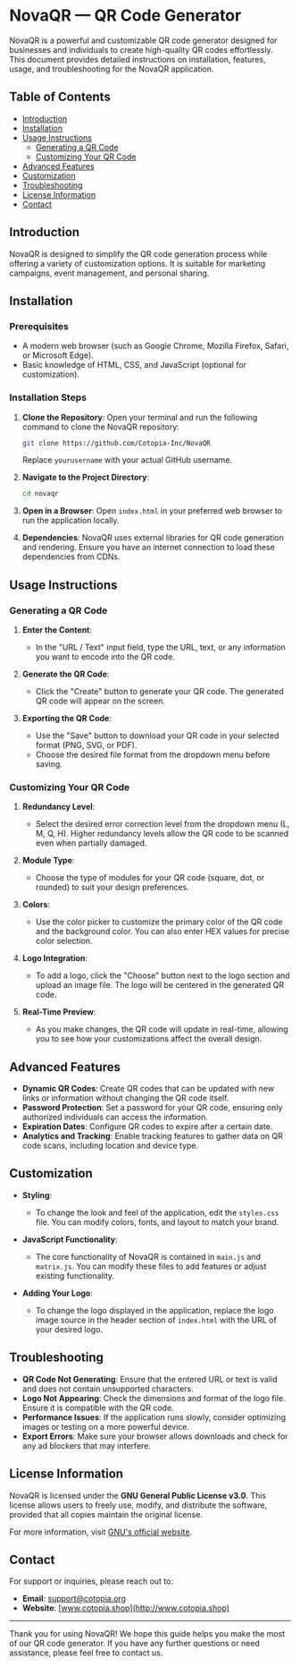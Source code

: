 # NovaQR — QR Code Generator

NovaQR is a powerful and customizable QR code generator designed for businesses and individuals to create high-quality QR codes effortlessly. This document provides detailed instructions on installation, features, usage, and troubleshooting for the NovaQR application.

## Table of Contents
- [Introduction](#introduction)
- [Installation](#installation)
- [Usage Instructions](#usage-instructions)
  - [Generating a QR Code](#generating-a-qr-code)
  - [Customizing Your QR Code](#customizing-your-qr-code)
- [Advanced Features](#advanced-features)
- [Customization](#customization)
- [Troubleshooting](#troubleshooting)
- [License Information](#license-information)
- [Contact](#contact)

## Introduction
NovaQR is designed to simplify the QR code generation process while offering a variety of customization options. It is suitable for marketing campaigns, event management, and personal sharing.

## Installation

### Prerequisites
- A modern web browser (such as Google Chrome, Mozilla Firefox, Safari, or Microsoft Edge).
- Basic knowledge of HTML, CSS, and JavaScript (optional for customization).

### Installation Steps
1. **Clone the Repository**:
   Open your terminal and run the following command to clone the NovaQR repository:
   ```bash
   git clone https://github.com/Cotopia-Inc/NovaQR
   ```
   Replace `yourusername` with your actual GitHub username.

2. **Navigate to the Project Directory**:
   ```bash
   cd novaqr
   ```

3. **Open in a Browser**: 
   Open `index.html` in your preferred web browser to run the application locally.

4. **Dependencies**: 
   NovaQR uses external libraries for QR code generation and rendering. Ensure you have an internet connection to load these dependencies from CDNs.

## Usage Instructions

### Generating a QR Code
1. **Enter the Content**:
   - In the "URL / Text" input field, type the URL, text, or any information you want to encode into the QR code.

2. **Generate the QR Code**:
   - Click the "Create" button to generate your QR code. The generated QR code will appear on the screen.

3. **Exporting the QR Code**:
   - Use the "Save" button to download your QR code in your selected format (PNG, SVG, or PDF).
   - Choose the desired file format from the dropdown menu before saving.

### Customizing Your QR Code
1. **Redundancy Level**: 
   - Select the desired error correction level from the dropdown menu (L, M, Q, H). Higher redundancy levels allow the QR code to be scanned even when partially damaged.

2. **Module Type**: 
   - Choose the type of modules for your QR code (square, dot, or rounded) to suit your design preferences.

3. **Colors**: 
   - Use the color picker to customize the primary color of the QR code and the background color. You can also enter HEX values for precise color selection.

4. **Logo Integration**:
   - To add a logo, click the "Choose" button next to the logo section and upload an image file. The logo will be centered in the generated QR code.

5. **Real-Time Preview**: 
   - As you make changes, the QR code will update in real-time, allowing you to see how your customizations affect the overall design.

## Advanced Features
- **Dynamic QR Codes**: Create QR codes that can be updated with new links or information without changing the QR code itself.
- **Password Protection**: Set a password for your QR code, ensuring only authorized individuals can access the information.
- **Expiration Dates**: Configure QR codes to expire after a certain date.
- **Analytics and Tracking**: Enable tracking features to gather data on QR code scans, including location and device type.

## Customization
- **Styling**: 
  - To change the look and feel of the application, edit the `styles.css` file. You can modify colors, fonts, and layout to match your brand.

- **JavaScript Functionality**: 
  - The core functionality of NovaQR is contained in `main.js` and `matrix.js`. You can modify these files to add features or adjust existing functionality.

- **Adding Your Logo**: 
  - To change the logo displayed in the application, replace the logo image source in the header section of `index.html` with the URL of your desired logo.

## Troubleshooting
- **QR Code Not Generating**: Ensure that the entered URL or text is valid and does not contain unsupported characters.
- **Logo Not Appearing**: Check the dimensions and format of the logo file. Ensure it is compatible with the QR code.
- **Performance Issues**: If the application runs slowly, consider optimizing images or testing on a more powerful device.
- **Export Errors**: Make sure your browser allows downloads and check for any ad blockers that may interfere.

## License Information
NovaQR is licensed under the **GNU General Public License v3.0**. This license allows users to freely use, modify, and distribute the software, provided that all copies maintain the original license.

For more information, visit [GNU's official website](https://www.gnu.org/licenses/gpl-3.0.html).

## Contact
For support or inquiries, please reach out to:
- **Email**: support@cotopia.org
- **Website**: [www.cotopia.shop](http://www.cotopia.shop)

---

Thank you for using NovaQR! We hope this guide helps you make the most of our QR code generator. If you have any further questions or need assistance, please feel free to contact us.
```


